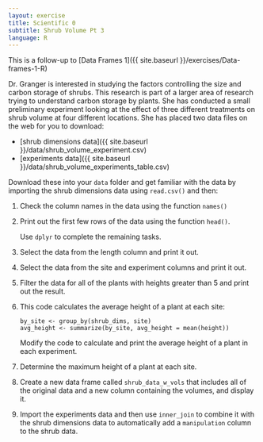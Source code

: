```yaml
---
layout: exercise
title: Scientific 0
subtitle: Shrub Volume Pt 3
language: R
---
```


This is a follow-up to [Data Frames 1]({{ site.baseurl }}/exercises/Data-frames-1-R)

Dr. Granger is interested in studying the factors controlling the size and
carbon storage of shrubs. This research is part of a larger area of research
trying to understand carbon storage by plants. She has conducted a small
preliminary experiment looking at the effect of three different treatments on
shrub volume at four different locations. She has placed two data files on the 
web for you to download:

* [shrub dimensions data]({{ site.baseurl }}/data/shrub_volume_experiment.csv)
* [experiments data]({{ site.baseurl }}/data/shrub_volume_experiments_table.csv)

Download these into your `data` folder and get familiar with the data by 
importing the shrub dimensions data using `read.csv()` and then:

1. Check the column names in the data using the function `names()`
2. Print out the first few rows of the data using the function `head()`.

   Use `dplyr` to complete the remaining tasks.
3. Select the data from the length column and print it out.
4. Select the data from the site and experiment columns and print it out.
5. Filter the data for all of the plants with heights greater than 5 and
   print out the result.
6. This code calculates the average height of a plant at each site:

   ```
   by_site <- group_by(shrub_dims, site)
   avg_height <- summarize(by_site, avg_height = mean(height))
   ```

   Modify the code to calculate and print the average height of a plant in each
   experiment.
7. Determine the maximum height of a plant at each site.
8. Create a new data frame called `shrub_data_w_vols` that includes all of the
   original data and a new column containing the volumes, and display it.
9. Import the experiments data and then use `inner_join` to combine it with the
   shrub dimensions data to automatically add a `manipulation` column to the
   shrub data.
